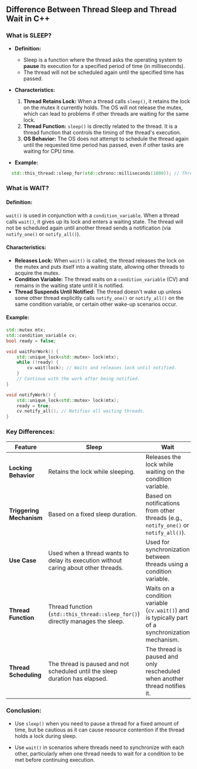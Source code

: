 ## Difference Between Thread Sleep and Thread Wait in C++

### What is SLEEP?

- **Definition:** 
  - Sleep is a function where the thread asks the operating system to **pause** its execution for a specified period of time (in milliseconds).
  - The thread will not be scheduled again until the specified time has passed.

- **Characteristics:**
  1. **Thread Retains Lock:** When a thread calls `sleep()`, it retains the lock on the mutex it currently holds. The OS will not release the mutex, which can lead to problems if other threads are waiting for the same lock.
  2. **Thread Function:** `sleep()` is directly related to the thread. It is a thread function that controls the timing of the thread's execution.
  3. **OS Behavior:** The OS does not attempt to schedule the thread again until the requested time period has passed, even if other tasks are waiting for CPU time.

- **Example:**
```cpp
  std::this_thread::sleep_for(std::chrono::milliseconds(1000)); // Thread sleeps for 1 second.
```

### What is WAIT?

#### Definition:
`wait()` is used in conjunction with a `condition_variable`. When a thread calls `wait()`, it gives up its lock and enters a waiting state. The thread will not be scheduled again until another thread sends a notification (via `notify_one()` or `notify_all()`).

#### Characteristics:
- **Releases Lock:** When `wait()` is called, the thread releases the lock on the mutex and puts itself into a waiting state, allowing other threads to acquire the mutex.
- **Condition Variable:** The thread waits on a `condition_variable` (CV) and remains in the waiting state until it is notified.
- **Thread Suspends Until Notified:** The thread doesn't wake up unless some other thread explicitly calls `notify_one()` or `notify_all()` on the same condition variable, or certain other wake-up scenarios occur.

#### Example:

```cpp
std::mutex mtx;
std::condition_variable cv;
bool ready = false;

void waitForWork() {
    std::unique_lock<std::mutex> lock(mtx);
    while (!ready) {
        cv.wait(lock); // Waits and releases lock until notified.
    }
    // Continue with the work after being notified.
}

void notifyWork() {
    std::unique_lock<std::mutex> lock(mtx);
    ready = true;
    cv.notify_all(); // Notifies all waiting threads.
}
```

### Key Differences:

| Feature                | Sleep                                                        | Wait                                                       |
|------------------------|--------------------------------------------------------------|------------------------------------------------------------|
| **Locking Behavior**    | Retains the lock while sleeping.                             | Releases the lock while waiting on the condition variable.  |
| **Triggering Mechanism**| Based on a fixed sleep duration.                             | Based on notifications from other threads (e.g., `notify_one()` or `notify_all()`). |
| **Use Case**            | Used when a thread wants to delay its execution without caring about other threads. | Used for synchronization between threads using a condition variable. |
| **Thread Function**     | Thread function (`std::this_thread::sleep_for()`) directly manages the sleep. | Waits on a condition variable (`cv.wait()`) and is typically part of a synchronization mechanism. |
| **Thread Scheduling**   | The thread is paused and not scheduled until the sleep duration has elapsed. | The thread is paused and only rescheduled when another thread notifies it. |


### Conclusion:
- Use `sleep()` when you need to pause a thread for a fixed amount of time, but be cautious as it can cause resource contention if the thread holds a lock during sleep.

- Use `wait()` in scenarios where threads need to synchronize with each other, particularly when one thread needs to wait for a condition to be met before continuing execution.